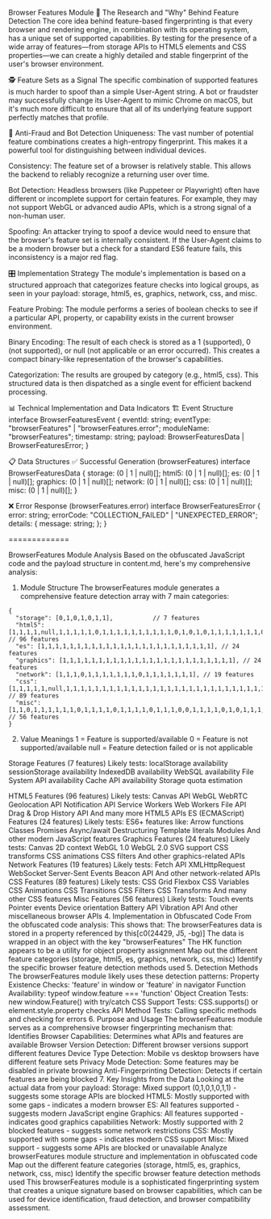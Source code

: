 Browser Features Module
🔬 The Research and "Why" Behind Feature Detection
The core idea behind feature-based fingerprinting is that every browser and rendering engine, in combination with its operating system, has a unique set of supported capabilities. By testing for the presence of a wide array of features—from storage APIs to HTML5 elements and CSS properties—we can create a highly detailed and stable fingerprint of the user's browser environment.

🕵️ Feature Sets as a Signal
The specific combination of supported features is much harder to spoof than a simple User-Agent string. A bot or fraudster may successfully change its User-Agent to mimic Chrome on macOS, but it's much more difficult to ensure that all of its underlying feature support perfectly matches that profile.

🚩 Anti-Fraud and Bot Detection
Uniqueness: The vast number of potential feature combinations creates a high-entropy fingerprint. This makes it a powerful tool for distinguishing between individual devices.

Consistency: The feature set of a browser is relatively stable. This allows the backend to reliably recognize a returning user over time.

Bot Detection: Headless browsers (like Puppeteer or Playwright) often have different or incomplete support for certain features. For example, they may not support WebGL or advanced audio APIs, which is a strong signal of a non-human user.

Spoofing: An attacker trying to spoof a device would need to ensure that the browser's feature set is internally consistent. If the User-Agent claims to be a modern browser but a check for a standard ES6 feature fails, this inconsistency is a major red flag.

🎛️ Implementation Strategy
The module's implementation is based on a structured approach that categorizes feature checks into logical groups, as seen in your payload: storage, html5, es, graphics, network, css, and misc.

Feature Probing: The module performs a series of boolean checks to see if a particular API, property, or capability exists in the current browser environment.

Binary Encoding: The result of each check is stored as a 1 (supported), 0 (not supported), or null (not applicable or an error occurred). This creates a compact binary-like representation of the browser's capabilities.

Categorization: The results are grouped by category (e.g., html5, css). This structured data is then dispatched as a single event for efficient backend processing.

📊 Technical Implementation and Data Indicators
🏗️ Event Structure
interface BrowserFeaturesEvent {
eventId: string;
eventType: "browserFeatures" | "browserFeatures.error";
moduleName: "browserFeatures";
timestamp: string;
payload: BrowserFeaturesData | BrowserFeaturesError;
}

📋 Data Structures
✅ Successful Generation (browserFeatures)
interface BrowserFeaturesData {
storage: (0 | 1 | null)[];
html5: (0 | 1 | null)[];
es: (0 | 1 | null)[];
graphics: (0 | 1 | null)[];
network: (0 | 1 | null)[];
css: (0 | 1 | null)[];
misc: (0 | 1 | null)[];
}

❌ Error Response (browserFeatures.error)
interface BrowserFeaturesError {
error: string;
errorCode: "COLLECTION_FAILED" | "UNEXPECTED_ERROR";
details: {
message: string;
};
}

=============

BrowserFeatures Module Analysis
Based on the obfuscated JavaScript code and the payload structure in content.md, here's my comprehensive analysis:

1. Module Structure
   The browserFeatures module generates a comprehensive feature detection array with 7 main categories:

```
{
  "storage": [0,1,0,1,0,1,1],           // 7 features
  "html5": [1,1,1,1,null,1,1,1,1,1,0,1,1,1,1,1,1,1,1,1,1,0,1,0,1,0,1,1,1,1,1,1,1,0,1,0,1,1,1,1,1,1,1,1,1,1,1,1,1,1,1,1,0,1,1,1,1,1,1,0,1,1,1,1,1,1,1,1,1,0,1,1,1,1,1,1,0,1,1,1,1,1,1], // 96 features
  "es": [1,1,1,1,1,1,1,1,1,1,1,1,1,1,1,1,1,1,1,1,1,1,1,1], // 24 features
  "graphics": [1,1,1,1,1,1,1,1,1,1,1,1,1,1,1,1,1,1,1,1,1,1,1,1], // 24 features
  "network": [1,1,1,0,1,1,1,1,1,1,1,0,1,1,1,1,1,1,1], // 19 features
  "css": [1,1,1,1,1,null,1,1,1,1,1,1,1,1,1,1,1,1,1,1,1,1,1,1,1,1,1,1,1,1,1,1,1,1,1,1,1,1,1,0,1,1,1,1,1,1,null,null,1,1,1,1,1,1,0,1,1,1,1,1,1,1,1,1,1,1,1,1,1,0,1,1,1,1,0,1,1,1,1,1,1,1,1,1,1,1,1,1,1,1,1,1,0], // 89 features
  "misc": [1,1,0,1,1,1,1,1,1,0,1,1,1,1,0,1,1,1,1,0,1,1,1,0,0,1,1,1,1,0,1,0,1,1,1,0,1,1,1,1,null,1,1,1,1,1,1,1,1,1,1,0,1,1,1,0] // 56 features
}
```

2.  Value Meanings
    1 = Feature is supported/available
    0 = Feature is not supported/available
    null = Feature detection failed or is not applicable

Storage Features (7 features)
Likely tests:
localStorage availability
sessionStorage availability
IndexedDB availability
WebSQL availability
File System API availability
Cache API availability
Storage quota estimation

HTML5 Features (96 features)
Likely tests:
Canvas API
WebGL
WebRTC
Geolocation API
Notification API
Service Workers
Web Workers
File API
Drag & Drop
History API
And many more HTML5 APIs
ES (ECMAScript) Features (24 features)
Likely tests:
ES6+ features like:
Arrow functions
Classes
Promises
Async/await
Destructuring
Template literals
Modules
And other modern JavaScript features
Graphics Features (24 features)
Likely tests:
Canvas 2D context
WebGL 1.0
WebGL 2.0
SVG support
CSS transforms
CSS animations
CSS filters
And other graphics-related APIs
Network Features (19 features)
Likely tests:
Fetch API
XMLHttpRequest
WebSocket
Server-Sent Events
Beacon API
And other network-related APIs
CSS Features (89 features)
Likely tests:
CSS Grid
Flexbox
CSS Variables
CSS Animations
CSS Transitions
CSS Filters
CSS Transforms
And many other CSS features
Misc Features (56 features)
Likely tests:
Touch events
Pointer events
Device orientation
Battery API
Vibration API
And other miscellaneous browser APIs 4. Implementation in Obfuscated Code
From the obfuscated code analysis:
This shows that:
The browserFeatures data is stored in a property referenced by this[c0(24429, J5, -bg)]
The data is wrapped in an object with the key "browserFeatures"
The HK function appears to be a utility for object property assignment
Map out the different feature categories (storage, html5, es, graphics, network, css, misc)
Identify the specific browser feature detection methods used 5. Detection Methods
The browserFeatures module likely uses these detection patterns:
Property Existence Checks: 'feature' in window or 'feature' in navigator
Function Availability: typeof window.feature === 'function'
Object Creation Tests: new window.Feature() with try/catch
CSS Support Tests: CSS.supports() or element.style.property checks
API Method Tests: Calling specific methods and checking for errors 6. Purpose and Usage
The browserFeatures module serves as a comprehensive browser fingerprinting mechanism that:
Identifies Browser Capabilities: Determines what APIs and features are available
Browser Version Detection: Different browser versions support different features
Device Type Detection: Mobile vs desktop browsers have different feature sets
Privacy Mode Detection: Some features may be disabled in private browsing
Anti-Fingerprinting Detection: Detects if certain features are being blocked 7. Key Insights from the Data
Looking at the actual data from your payload:
Storage: Mixed support (0,1,0,1,0,1,1) - suggests some storage APIs are blocked
HTML5: Mostly supported with some gaps - indicates a modern browser
ES: All features supported - suggests modern JavaScript engine
Graphics: All features supported - indicates good graphics capabilities
Network: Mostly supported with 2 blocked features - suggests some network restrictions
CSS: Mostly supported with some gaps - indicates modern CSS support
Misc: Mixed support - suggests some APIs are blocked or unavailable
Analyze browserFeatures module structure and implementation in obfuscated code
Map out the different feature categories (storage, html5, es, graphics, network, css, misc)
Identify the specific browser feature detection methods used
This browserFeatures module is a sophisticated fingerprinting system that creates a unique signature based on browser capabilities, which can be used for device identification, fraud detection, and browser compatibility assessment.
